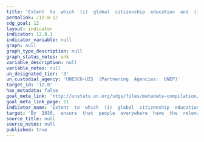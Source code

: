 ```yaml
---
title: 'Extent  to  which  (i)  global  citizenship  education  and  (ii)  education  for  sustainable  development  (including  climate  change  education)  are  mainstreamed  in  (a)  national  education  policies  (b)  curricula  (c)  teacher  education  and  '
permalink: /12-8-1/
sdg_goal: 12
layout: indicator
indicator: 12.8.1
indicator_variable: null
graph: null
graph_type_description: null
graph_status_notes: unk
variable_description: null
variable_notes: null
un_designated_tier: '3'
un_custodial_agency: 'UNESCO-UIS  (Partnering  Agencies:  UNEP)'
target_id: '12.8'
has_metadata: false
goal_meta_link: 'http://unstats.un.org/sdgs/files/metadata-compilation/Metadata-Goal-12.pdf'
goal_meta_link_page: 11
indicator_name: 'Extent  to  which  (i)  global  citizenship  education  and  (ii)  education  for  sustainable  development  (including  climate  change  education)  are  mainstreamed  in  (a)  national  education  policies  (b)  curricula  (c)  teacher  education  and  '
target: 'By  2030,  ensure  that  people  everywhere  have  the  relevant  information  and  awareness  for  sustainable  development  and  lifestyles  in  harmony  with  nature.'
source_title: null
source_notes: null
published: true  
---
```

